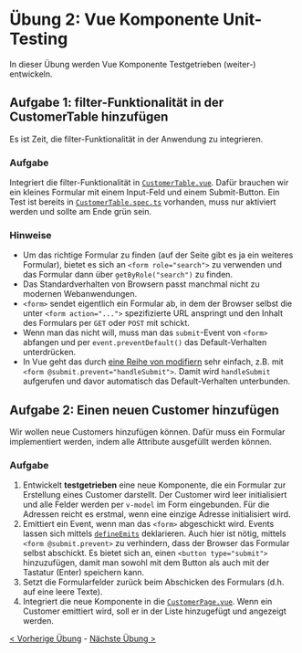 # Übung 2: Vue Komponente Unit-Testing

In dieser Übung werden Vue Komponente Testgetrieben (weiter-) entwickeln.

## Aufgabe 1: filter-Funktionalität in der CustomerTable hinzufügen

Es ist Zeit, die filter-Funktionalität in der Anwendung zu integrieren.

### Aufgabe

Integriert die filter-Funktionalität in [`CustomerTable.vue`](../frontend-vue/src/pages/customers/components/CustomerTable.vue).
Dafür brauchen wir ein kleines Formular mit einem Input-Feld und einem Submit-Button.
Ein Test ist bereits in [`CustomerTable.spec.ts`](../frontend-vue/src/pages/customers/components/CustomerTable.spec.ts) vorhanden, muss nur aktiviert werden und sollte am Ende grün sein.

### Hinweise

- Um das richtige Formular zu finden (auf der Seite gibt es ja ein weiteres Formular), bietet es sich an `<form role="search">` zu verwenden und das Formular dann über `getByRole("search")` zu finden.
- Das Standardverhalten von Browsern passt manchmal nicht zu modernen Webanwendungen.
- `<form>` sendet eigentlich ein Formular ab, in dem der Browser selbst die unter `<form action="...">` spezifizierte URL anspringt und den Inhalt des Formulars per `GET` oder `POST` mit schickt.
- Wenn man das nicht will, muss man das `submit`-Event von `<form>` abfangen und per `event.preventDefault()` das Default-Verhalten unterdrücken.
- In Vue geht das durch [eine Reihe von modifiern](https://vuejs.org/api/built-in-directives.html#v-on) sehr einfach, z.B. mit `<form @submit.prevent="handleSubmit">`.
  Damit wird `handleSubmit` aufgerufen und davor automatisch das Default-Verhalten unterbunden.

## Aufgabe 2: Einen neuen Customer hinzufügen

Wir wollen neue Customers hinzufügen können.
Dafür muss ein Formular implementiert werden, indem alle Attribute ausgefüllt werden können.

### Aufgabe

1. Entwickelt **testgetrieben** eine neue Komponente, die ein Formular zur Erstellung eines Customer darstellt.
   Der Customer wird leer initialisiert und alle Felder werden per `v-model` im Form eingebunden.
   Für die Adressen reicht es erstmal, wenn eine einzige Adresse initialisiert wird.
2. Emittiert ein Event, wenn man das `<form>` abgeschickt wird.
   Events lassen sich mittels [`defineEmits`](https://vuejs.org/api/sfc-script-setup.html#type-only-props-emit-declarations) deklarieren.
   Auch hier ist nötig, mittels `<form @submit.prevent>` zu verhindern, dass der Browser das Formular selbst abschickt.
   Es bietet sich an, einen `<button type="submit">` hinzuzufügen, damit man sowohl mit dem Button als auch mit der Tastatur (Enter) speichern kann.
3. Setzt die Formularfelder zurück beim Abschicken des Formulars (d.h. auf eine leere Texte).
4. Integriert die neue Komponente in die [`CustomerPage.vue`](../frontend-vue/src/pages/customers/CustomerPage.vue).
   Wenn ein Customer emittiert wird, soll er in der Liste hinzugefügt und angezeigt werden.

[< Vorherige Übung](./Uebung_1.md) - [Nächste Übung >](./Uebung_3.md)
